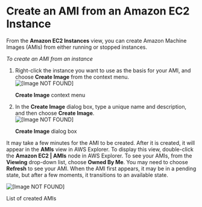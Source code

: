 # Create an AMI from an Amazon EC2 Instance<a name="tkv-create-ami-from-instance"></a>

From the **Amazon EC2 Instances** view, you can create Amazon Machine Images \(AMIs\) from either running or stopped instances\.

 *To create an AMI from an instance* 

1. Right\-click the instance you want to use as the basis for your AMI, and choose **Create Image** from the context menu\.  
![\[Image NOT FOUND\]](http://docs.aws.amazon.com/toolkit-for-visual-studio/latest/user-guide/images/tkv-ec2-create-ami-menu2.png)

    **Create Image** context menu

1. In the **Create Image** dialog box, type a unique name and description, and then choose **Create Image**\.  
![\[Image NOT FOUND\]](http://docs.aws.amazon.com/toolkit-for-visual-studio/latest/user-guide/images/tkv-ec2-create-ami-dlg2.png)

    **Create Image** dialog box

It may take a few minutes for the AMI to be created\. After it is created, it will appear in the **AMIs** view in AWS Explorer\. To display this view, double\-click the **Amazon EC2 \| AMIs** node in AWS Explorer\. To see your AMIs, from the **Viewing** drop\-down list, choose **Owned By Me**\. You may need to choose **Refresh** to see your AMI\. When the AMI first appears, it may be in a pending state, but after a few moments, it transitions to an available state\.

![\[Image NOT FOUND\]](http://docs.aws.amazon.com/toolkit-for-visual-studio/latest/user-guide/images/tkv-ec2-created-amis-list2.png)

List of created AMIs